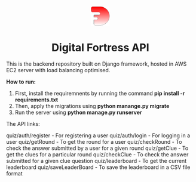 <p align="center">
  <a href="https://www.gatsbyjs.org">
    <img alt="Gatsby" src="static/logo.png" width="50" />
  </a>
</p>
<h1 align="center">
  Digital Fortress API
</h1>

This is the backend repository built on Django framework, hosted in AWS EC2 server with load balancing optimised.

**How to run:**

1. First, install the requiremnents by running the command **pip install -r requirements.txt**
2. Then, apply the migrations using **python manange.py migrate**
3. Run the server using **python manage.py runserver**

The API links:

quiz/auth/register - For registering a user
quiz/auth/login - For logging in a user
quiz/getRound - To get the round for a user
quiz/checkRound - To check the answer submitted by a user for a given round
quiz/getClue - To get the clues for a particular round
quiz/checkClue - To check the answer submitted for a given clue question
quiz/leaderboard - To get the current leaderboard
quiz/saveLeaderBoard - To save the leaderboard in a CSV file format
